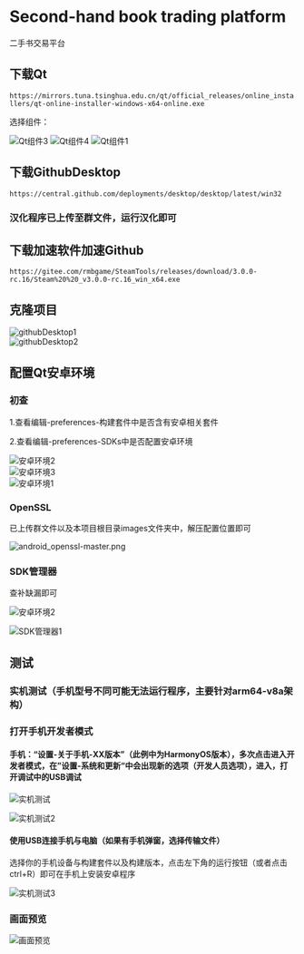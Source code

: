 # Second-hand book trading platform
 二手书交易平台
## 下载Qt

`https://mirrors.tuna.tsinghua.edu.cn/qt/official_releases/online_installers/qt-online-installer-windows-x64-online.exe`

选择组件： 

![Qt组件3](https://github.com/AkingDsq/Second-hand-book-trading-platform/blob/main/images/Qt组件3.png)
![Qt组件4](https://github.com/AkingDsq/Second-hand-book-trading-platform/blob/main/images/Qt组件4.png)
![Qt组件1](https://github.com/AkingDsq/Second-hand-book-trading-platform/blob/main/images/Qt组件1.png) 

## 下载GithubDesktop 

`https://central.github.com/deployments/desktop/desktop/latest/win32` 

### 汉化程序已上传至群文件，运行汉化即可 

## 下载加速软件加速Github 

`https://gitee.com/rmbgame/SteamTools/releases/download/3.0.0-rc.16/Steam%20%20_v3.0.0-rc.16_win_x64.exe`

## 克隆项目 

![githubDesktop1](https://github.com/AkingDsq/Second-hand-book-trading-platform/blob/main/images/githubDesktop1.png)  
![githubDesktop2](https://github.com/AkingDsq/Second-hand-book-trading-platform/blob/main/images/githubDesktop2.png) 

## 配置Qt安卓环境 

### 初查 

1.查看编辑-preferences-构建套件中是否含有安卓相关套件 

2.查看编辑-preferences-SDKs中是否配置安卓环境 

![安卓环境2](https://github.com/AkingDsq/Second-hand-book-trading-platform/blob/main/images/安卓环境2.png)  
![安卓环境3](https://github.com/AkingDsq/Second-hand-book-trading-platform/blob/main/images/安卓环境3.png)  
![安卓环境1](https://github.com/AkingDsq/Second-hand-book-trading-platform/blob/main/images/安卓环境1.png)  

### OpenSSL 

已上传群文件以及本项目根目录images文件夹中，解压配置位置即可 

![android_openssl-master.png](https://github.com/AkingDsq/Second-hand-book-trading-platform/blob/main/images/android_openssl-master.png)  

### SDK管理器 

查补缺漏即可 

![安卓环境2](https://github.com/AkingDsq/Second-hand-book-trading-platform/blob/main/images/SDK管理器2.png)  

![SDK管理器1](https://github.com/AkingDsq/Second-hand-book-trading-platform/blob/main/images/SDK管理器1.png)  

## 测试 

### 实机测试（手机型号不同可能无法运行程序，主要针对arm64-v8a架构） 

### 打开手机开发者模式 

#### 手机：“设置-关于手机-XX版本”（此例中为HarmonyOS版本），多次点击进入开发者模式，在”设置-系统和更新“中会出现新的选项（开发人员选项），进入，打开调试中的USB调试

![实机测试](https://github.com/AkingDsq/Second-hand-book-trading-platform/blob/main/images/实机测试.jpg)  

![实机测试2](https://github.com/AkingDsq/Second-hand-book-trading-platform/blob/main/images/实机测试2.jpg)  

#### 使用USB连接手机与电脑（如果有手机弹窗，选择传输文件） 

选择你的手机设备与构建套件以及构建版本，点击左下角的运行按钮（或者点击ctrl+R）即可在手机上安装安卓程序 

![实机测试3](https://github.com/AkingDsq/Second-hand-book-trading-platform/blob/main/images/实机测试3.png)  

### 画面预览 

![画面预览](https://github.com/AkingDsq/Second-hand-book-trading-platform/blob/main/images/画面预览.png)  
